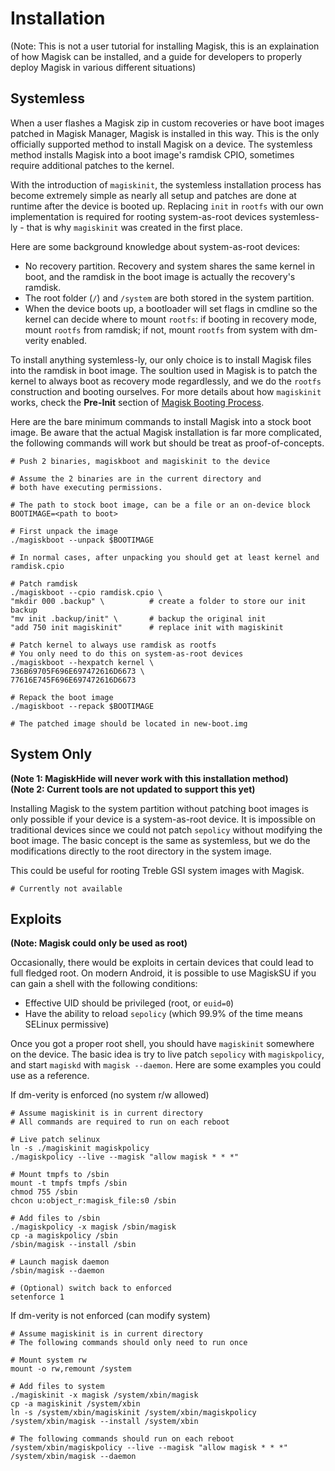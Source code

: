 # Installation
(Note: This is not a user tutorial for installing Magisk, this is an explaination of how Magisk can be installed, and a guide for developers to properly deploy Magisk in various different situations)

## Systemless
When a user flashes a Magisk zip in custom recoveries or have boot images patched in Magisk Manager, Magisk is installed in this way. This is the only officially supported method to install Magisk on a device. The systemless method installs Magisk into a boot image's ramdisk CPIO, sometimes require additional patches to the kernel.

With the introduction of `magiskinit`, the systemless installation process has become extremely simple as nearly all setup and patches are done at runtime after the device is booted up. Replacing `init` in `rootfs` with our own implementation is required for rooting system-as-root devices systemless-ly - that is why `magiskinit` was created in the first place.

Here are some background knowledge about system-as-root devices:

- No recovery partition. Recovery and system shares the same kernel in boot, and the ramdisk in the boot image is actually the recovery's ramdisk.
- The root folder (`/`) and `/system` are both stored in the system partition.
- When the device boots up, a bootloader will set flags in cmdline so the kernel can decide where to mount `rootfs`: if booting in recovery mode, mount `rootfs` from ramdisk; if not, mount `rootfs` from system with dm-verity enabled.

To install anything systemless-ly, our only choice is to install Magisk files into the ramdisk in boot image. The soultion used in Magisk is to patch the kernel to always boot as recovery mode regardlessly, and we do the `rootfs` construction and booting ourselves. For more details  about how `magiskinit` works, check the **Pre-Init** section of [Magisk Booting Process](details.md#magisk-booting-process).

Here are the bare minimum commands to install Magisk into a stock boot image. Be aware that the actual Magisk installation is far more complicated, the following commands will work but should be treat as proof-of-concepts.

```
# Push 2 binaries, magiskboot and magiskinit to the device

# Assume the 2 binaries are in the current directory and
# both have executing permissions.

# The path to stock boot image, can be a file or an on-device block
BOOTIMAGE=<path to boot>

# First unpack the image
./magiskboot --unpack $BOOTIMAGE

# In normal cases, after unpacking you should get at least kernel and ramdisk.cpio

# Patch ramdisk
./magiskboot --cpio ramdisk.cpio \
"mkdir 000 .backup" \          # create a folder to store our init backup
"mv init .backup/init" \       # backup the original init
"add 750 init magiskinit"      # replace init with magiskinit

# Patch kernel to always use ramdisk as rootfs
# You only need to do this on system-as-root devices
./magiskboot --hexpatch kernel \
736B69705F696E697472616D6673 \
77616E745F696E697472616D6673

# Repack the boot image
./magiskboot --repack $BOOTIMAGE

# The patched image should be located in new-boot.img
```

## System Only
**(Note 1: MagiskHide will never work with this installation method)**  
**(Note 2: Current tools are not updated to support this yet)**

Installing Magisk to the system partition without patching boot images is only possible if your device is a system-as-root device. It is impossible on traditional devices since we could not patch `sepolicy` without modifying the boot image. The basic concept is the same as systemless, but we do the modifications directly to the root directory in the system image.

This could be useful for rooting Treble GSI system images with Magisk.

```
# Currently not available
```

## Exploits
**(Note: Magisk could only be used as root)**  

Occasionally, there would be exploits in certain devices that could lead to full fledged root. On modern Android, it is possible to use MagiskSU if you can gain a shell with the following conditions:

- Effective UID should be privileged (root, or `euid=0`)
- Have the ability to reload `sepolicy` (which 99.9% of the time means SELinux permissive)

Once you got a proper root shell, you should have `magiskinit` somewhere on the device. The basic idea is try to live patch `sepolicy` with `magiskpolicy`, and start `magiskd` with `magisk --daemon`. Here are some examples you could use as a reference.

If dm-verity is enforced (no system r/w allowed)

```
# Assume magiskinit is in current directory
# All commands are required to run on each reboot

# Live patch selinux
ln -s ./magiskinit magiskpolicy
./magiskpolicy --live --magisk "allow magisk * * *"

# Mount tmpfs to /sbin
mount -t tmpfs tmpfs /sbin
chmod 755 /sbin
chcon u:object_r:magisk_file:s0 /sbin

# Add files to /sbin
./magiskpolicy -x magisk /sbin/magisk
cp -a magiskpolicy /sbin
/sbin/magisk --install /sbin

# Launch magisk daemon
/sbin/magisk --daemon

# (Optional) switch back to enforced
setenforce 1
```

If dm-verity is not enforced (can modify system)

```
# Assume magiskinit is in current directory
# The following commands should only need to run once

# Mount system rw
mount -o rw,remount /system

# Add files to system
./magiskinit -x magisk /system/xbin/magisk
cp -a magiskinit /system/xbin
ln -s /system/xbin/magiskinit /system/xbin/magiskpolicy
/system/xbin/magisk --install /system/xbin

# The following commands should run on each reboot
/system/xbin/magiskpolicy --live --magisk "allow magisk * * *"
/system/xbin/magisk --daemon

```